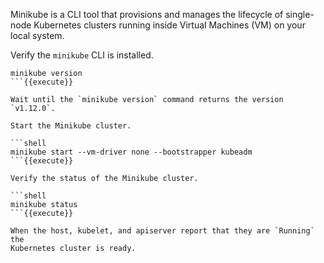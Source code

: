 Minikube is a CLI tool that provisions and manages the lifecycle of single-node
Kubernetes clusters running inside Virtual Machines (VM) on your local system.

Verify the `minikube` CLI is installed.

```shell
minikube version
```{{execute}}

Wait until the `minikube version` command returns the version `v1.12.0`.

Start the Minikube cluster.

```shell
minikube start --vm-driver none --bootstrapper kubeadm
```{{execute}}

Verify the status of the Minikube cluster.

```shell
minikube status
```{{execute}}

When the host, kubelet, and apiserver report that they are `Running` the
Kubernetes cluster is ready.
